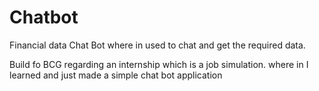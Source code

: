# Chatbot
Financial data Chat Bot where in used to chat and get the required data.

Build fo BCG regarding an internship which is a job simulation. where in I learned and just made a simple chat bot application
